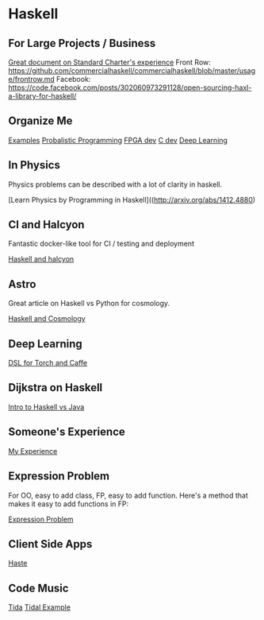 Haskell
=======

For Large Projects / Business
------------------

[Great document on Standard Charter's
experience](http://code.haskell.org/~dons/talks/dons-google-2015-01-27.pdf)
Front Row: https://github.com/commercialhaskell/commercialhaskell/blob/master/usage/frontrow.md
Facebook: https://code.facebook.com/posts/302060973291128/open-sourcing-haxl-a-library-for-haskell/

Organize Me
---

[Examples](https://www.fpcomplete.com/school/to-infinity-and-beyond/pick-of-the-week/Simple%20examples)
[Probalistic Programming](http://www.indiana.edu/~ppaml/)
[FPGA dev](http://www.clash-lang.org/)
[C dev](http://ivorylang.org/ivory-introduction.html)
[Deep Learning](https://github.com/ajtulloch/dnngraph)

In Physics
----------

Physics problems can be described with a lot of clarity in haskell.

[Learn Physics by Programming in Haskell]((http://arxiv.org/abs/1412.4880)

CI and Halcyon
---

Fantastic docker-like tool for CI / testing and deployment

[Haskell and halcyon](http://robots.thoughtbot.com/building-haskell-projects-with-halcyon)

Astro
---

Great article on Haskell vs Python for cosmology.

[Haskell and Cosmology](http://nbviewer.ipython.org/github/DougBurke/astro-haskell/blob/master/notebooks/angular%20diameter%20distance.ipynb)

Deep Learning
---

[DSL for Torch and Caffe](https://github.com/ajtulloch/caffegraph)

Dijkstra on Haskell
---
[Intro to Haskell vs Java ](http://www.cs.utexas.edu/users/EWD/OtherDocs/To%20the%20Budget%20Council%20concerning%20Haskell.pdf)

Someone's Experience
---

[My Experience](http://mechanical-elephant.com/thoughts/2015-04-20-becoming-productive-in-haskell/)

Expression Problem
---

For OO, easy to add class, FP, easy to add function.  Here's a method that
makes it easy to add functions in FP:

[Expression Problem](https://github.com/Dobiasd/articles/blob/master/from_oop_to_fp_-_inheritance_and_the_expression_problem.md)

Client Side Apps
---

[Haste](https://www.airpair.com/haskell/posts/haskell-tutorial-introduction-to-web-apps)

Code Music
---

[Tida](http://tidal.lurk.org/)
[Tidal Example](http://www.garrisonjensen.com/2015/04/21/coding-music.html)
